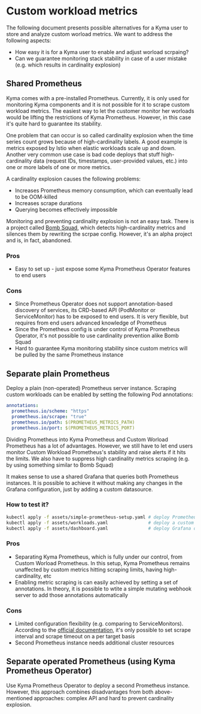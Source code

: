 # Custom workload metrics

The following document presents possible alternatives for a Kyma user to store and analyze custom worload metrics. We want to address the following aspects:

* How easy it is for a Kyma user to enable and adjust worload scrpaing?
* Can we guarantee monitoring stack stability in case of a user mistake (e.g. which results in cardinality explosion)

## Shared Prometheus

Kyma comes with a pre-installed Prometheus. Currently, it is only used for monitoring Kyma components and it is not possible for it to scrape custom workload metrics. 
The easiest way to let the customer monitor her worloads would be lifting the restrictions of Kyma Prometheus. However, in this case it's quite hard to guarantee its stability.

One problem that can occur is so called cardinality explosion when the time series count grows because of high-cardinality labels. A good example is metrics exposed by Istio when elastic workloads scale up and down. Another very common use case is bad code deploys that stuff high-cardinality data (request IDs, timestamps, user-provided values, etc.) into one or more labels of one or more metrics.

A cardinality explosion causes the following problems:

* Increases Prometheus memory consumption, which can eventually lead to be OOM-killed
* Increases scrape durations
* Querying becomes effectively impossible

Monitoring and preventing cardinality explosion is not an easy task. There is a project called [Bomb Squad](https://github.com/open-fresh/bomb-squad), which detects high-cardinality metrics and silences them by rewriting the scrpae config.
However, it's an alpha project and is, in fact, abandoned. 

### Pros

* Easy to set up - just expose some Kyma Prometheus Operator features to end users

### Cons

* Since Prometheus Operator does not support annotation-based discovery of services, its CRD-based API (PodMonitor or ServiceMonitor) has to be exposed to end users. It is very flexible, but requires from end users advanced knowledge of Prometheus
* Since the Prometheus config is under control of Kyma Prometheus Operator, it's not possible to use cardinality prevention alike Bomb Squad
* Hard to guarantee Kyma monitoring stability since custom metrics will be pulled by the same Prometheus instance

## Separate plain Prometheus

Deploy a plain (non-operated) Prometheus server instance. Scraping custom workloads can be enabled by setting the following Pod annotations: 
```yaml
annotations:
  prometheus.io/scheme: "https"
  prometheus.io/scrape: "true"
  prometheus.io/path: $(PROMETHEUS_METRICS_PATH)
  prometheus.io/port: $(PROMETHEUS_METRICS_PORT)
```

Dividing Prometheus into Kyma Prometheus and Custom Worload Prometheus has a lot of advantages. However, we still have to let end users monitor Custom Workload Prometheus's stability and raise alerts if it hits the limits. We also have to suppress high cardinality metrics scraping (e.g. by using something similar to Bomb Squad)

It makes sense to use a shared Grafana that queries both Prometheus instances. It is possible to achieve it without making any changes in the Grafana configuration, just by adding a custom datasource.

### How to test it?

```bash
kubectl apply -f assets/simple-prometheus-setup.yaml # deploy Prometheus server and make it a Kyma Grafana datasource
kubectl apply -f assets/workloads.yaml               # deploy a custom worload that exposes metrics
kubectl apply -f assets/dashboard.yaml               # deploy Grafana dashboard
```

### Pros

* Separating Kyma Prometheus, which is fully under our control, from Custom Worload Prometheus. In this setup, Kyma Prometheus remains unaffected by custom metrics hitting scraping limits, having high-cardinality, etc
* Enabling metric scraping is can easily achieved by setting a set of annotations. In theory, it is possible to wtite a simple mutating webhook server to add those annotations automatically

### Cons

* Limited configuration flexibility (e.g. comparing to ServiceMonitors). According to the [official documentation](https://prometheus.io/docs/prometheus/latest/configuration/configuration/#relabel_config), it's only possible to set scrape interval and scrape timeout on a per target basis
* Second Prometheus instance needs additional cluster resources

## Separate operated Prometheus (using Kyma Prometheus Operator)

Use Kyma Prometheus Operator to deploy a second Prometheus instance. However, this approach combines disadvantages from both above-mentioned approaches: complex API and hard to prevent cardinality explosion.
